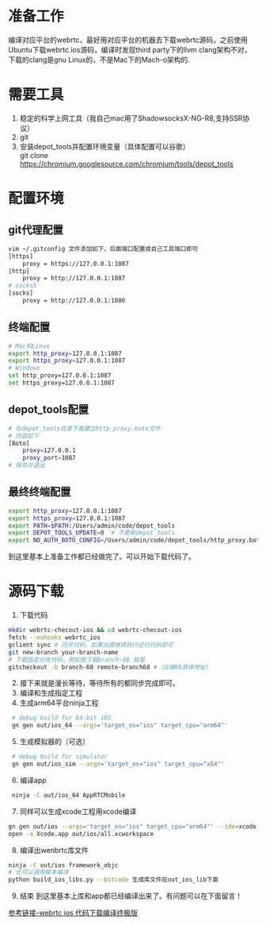 
# 准备工作

编译对应平台的webrtc，最好用对应平台的机器去下载webrtc源码，之前使用Ubuntu下载webrtc ios源码，编译时发现third party下的llvm clang架构不对，下载的clang是gnu Linux的，不是Mac下的Mach-o架构的.

# 需要工具

1. 稳定的科学上网工具（我自己mac用了ShadowsocksX-NG-R8,支持SSR协议）
2. git
3. 安装depot_tools并配置环境变量（具体配置可以谷歌）   
    git clone https://chromium.googlesource.com/chromium/tools/depot_tools

# 配置环境

## git代理配置

```sh
vim ~/.gitconfig 文件添加如下，后面端口配置成自己工具端口即可
[https]
    proxy = https://127.0.0.1:1087
[http]
    proxy = http://127.0.0.1:1087
# socks5
[socks]
    proxy = http://127.0.0.1:1086
```
## 终端配置

```sh
# Mac和Linux
export http_proxy=127.0.0.1:1087
export https_proxy=127.0.0.1:1087
# Windows
set http_proxy=127.0.0.1:1087
set https_proxy=127.0.0.1:1087
```
## depot_tools配置

```sh
# 在depot_tools目录下面建立http_proxy.boto文件
# 内容如下
[Boto]
    proxy=127.0.0.1
    proxy_port=1087
# 保存并退出
```
  
## 最终终端配置  

```sh
export http_proxy=127.0.0.1:1087
export https_proxy=127.0.0.1:1087
export PATH=$PATH:/Users/admin/code/depot_tools
export DEPOT_TOOLS_UPDATE=0  # 不更新depot_tools
export NO_AUTH_BOTO_CONFIG=/Users/admin/code/depot_tools/http_proxy.boto
```
到这里基本上准备工作都已经做完了。可以开始下载代码了。

# 源码下载

1. 下载代码
```sh
mkdir webrtc-checout-ios && cd webrtc-checout-ios
fetch --nohooks webrtc_ios
gclient sync # 同步代码，如果出错继续执行这行代码即可 
git new-branch your-branch-name 
# 下载指定分支代码，例如我下载branch-68 就是 
gitcheckout -b branch-68 remote-branch68 #（远端68具体地址）
```
2. 接下来就是漫长等待，等待所有的都同步完成即可。
3. 编译和生成指定工程
4. 生成arm64平台ninja工程
```sh
 # debug build for 64-bit iOS
 gn gen out/ios_64 --args='target_os="ios" target_cpu="arm64"'
```
5. 生成模拟器的（可选）
```sh
 # debug build for simulator
 gn gen out/ios_sim --args='target_os="ios" target_cpu="x64"'
```
    
6.  编译app
```sh
 ninja -C out/ios_64 AppRTCMobile
```  
7. 同样可以生成xcode工程用xcode编译
```sh
gn gen out/ios --args='target_os="ios" target_cpu="arm64"' --ide=xcode
open -a Xcode.app out/ios/all.xcworkspace
```
    
8. 编译出wenbrtc库文件
```sh
ninja -C out/ios framework_objc
# 也可以调用脚本编译
python build_ios_libs.py --bitcode 生成库文件在out_ios_lib下面
```
9. 结束
到这里基本上库和app都已经编译出来了。有问题可以在下面留言！

[参考链接-webrtc ios 代码下载编译终极版](https://www.jianshu.com/p/f8ddf30845f9)